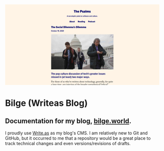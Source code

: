 ![Screenshot](https://github.com/extratone/bilge/blob/main/Captures/Bilge%20Capture%202020-11-08.png)
# Bilge (Writeas Blog)
## Documentation for my blog, [bilge.world](https://bilge.world).
I proudly use [Write.as](https://write.as) as my blog's CMS. I am relatively new to Git and GitHub, but it occurred to me that a repository would be a great place to track technical changes and even versions/revisions of drafts.